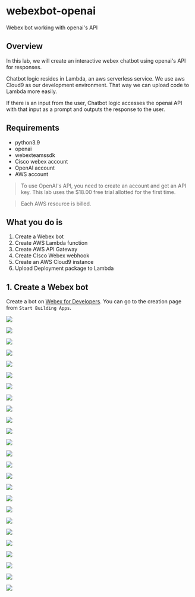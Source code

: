 # webexbot-openai
Webex bot working with openai's API

## Overview
In this lab, we will create an interactive webex chatbot using openai's API for responses.

Chatbot logic resides in Lambda, an aws serverless service. We use aws Cloud9 as our development environment. That way we can upload code to Lambda more easily.

If there is an input from the user, Chatbot logic accesses the openai API with that input as a prompt and outputs the response to the user.

## Requirements

- python3.9
- openai
- webexteamssdk
- Cisco webex account
- OpenAI account
- AWS account

> To use OpenAI's API, you need to create an account and get an API key. This lab uses the $18.00 free trial allotted for the first time.

> Each AWS resource is billed.

## What you do is

1. Create a Webex bot
2. Create AWS Lambda function
3. Create AWS API Gateway
4. Create CIsco Webex webhook
5. Create an AWS Cloud9 instance
6. Upload Deployment package to Lambda

## 1. Create a Webex bot

Create a bot on [Webex for Developers](https://developer.webex.com/). You can go to the creation page from `Start Building Apps`.

![](./images/webexbot_openai.001.png)

![](./images/webexbot_openai.002.png)

![](./images/webexbot_openai.003.png)

![](./images/webexbot_openai.004.png)

![](./images/webexbot_openai.005.png)

![](./images/webexbot_openai.006.png)

![](./images/webexbot_openai.007.png)

![](./images/webexbot_openai.008.png)

![](./images/webexbot_openai.009.png)

![](./images/webexbot_openai.010.png)

![](./images/webexbot_openai.011.png)

![](./images/webexbot_openai.012.png)

![](./images/webexbot_openai.013.png)

![](./images/webexbot_openai.014.png)

![](./images/webexbot_openai.015.png)

![](./images/webexbot_openai.016.png)

![](./images/webexbot_openai.017.png)

![](./images/webexbot_openai.018.png)

![](./images/webexbot_openai.019.png)

![](./images/webexbot_openai.020.png)

![](./images/webexbot_openai.021.png)

![](./images/webexbot_openai.022.png)

![](./images/webexbot_openai.023.png)

![](./images/webexbot_openai.024.png)

![](./images/webexbot_openai.025.png)